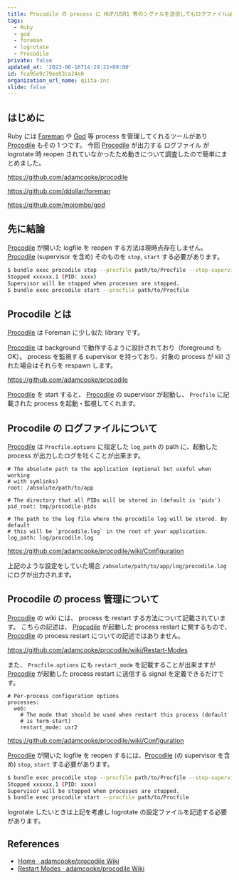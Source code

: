 ```yaml
---
title: Procodile の process に HUP/USR1 等のシグナルを送信してもログファイルは reopen しません
tags:
  - Ruby
  - god
  - foreman
  - logrotate
  - Procodile
private: false
updated_at: '2023-06-16T14:29:21+09:00'
id: fca95e9c79ea93ca24e0
organization_url_name: qiita-inc
slide: false
---
```


## はじめに

Ruby には [Foreman] や [God] 等 process を管理してくれるツールがあり [Procodile] もその 1 つです。
今回 [Procodile] が出力する ログファイル が logrotate 時 reopen されていなかったため動きについて調査したので簡単にまとめました。

https://github.com/adamcooke/procodile

https://github.com/ddollar/foreman

https://github.com/mojombo/god

## 先に結論

[Procodile] が開いた logfile を reopen する方法は現時点存在しません。
[Procodile] (supervisor を含め) そのものを `stop`, `start` する必要があります。

```sh
$ bundle exec procodile stop --procfile path/to/Procfile --stop-supervisor
Stopped xxxxxx.1 (PID: xxxx)
Supervisor will be stopped when processes are stopped.
$ bundle exec procodile start --procfile path/to/Procfile
```

## Procodile とは

[Procodile] は Foreman に少し似た library です。

[Procodile] は background で動作するように設計されており（foreground も OK）。
process を監視する supervisor を持っており、対象の process が kill された場合はそれらを respawn します。

https://github.com/adamcooke/procodile

[Procodile] を start すると、 [Procodile] の supervisor が起動し、 `Procfile` に記載された process を起動・監視してくれます。

## Procodile の ログファイルについて

[Procodile] は `Procfile.options` に指定した `log_path` の path に、起動した process が出力したログを吐くことが出来ます。

```yml:Procfile.options
# The absolute path to the application (optional but useful when working
# with symlinks)
root: /absolute/path/to/app

# The directory that all PIDs will be stored in (default is 'pids')
pid_root: tmp/procodile-pids

# The path to the log file where the procodile log will be stored. By default
# this will be `procodile.log` in the root of your application.
log_path: log/procodile.log
```

https://github.com/adamcooke/procodile/wiki/Configuration

上記のような設定をしていた場合 `/absolute/path/to/app/log/procodile.log` にログが出力されます。

## Procodile の process 管理について

[Procodile] の wiki には、 process を restart する方法について記載されています。
こちらの記述は、 [Procodile] が起動した process restart に関するもので、 [Procodile] の process restart についての記述ではありません。

https://github.com/adamcooke/procodile/wiki/Restart-Modes

また、 `Procfile.options` にも `restart_mode` を記載することが出来ますが [Procodile] が起動した process restart に送信する signal を定義できるだけです。

```yml:restart_mode を term-start から usr2 に変更する場合
# Per-process configuration options
processes:
  web:
    # The mode that should be used when restart this process (default
    # is term-start)
    restart_mode: usr2
```

https://github.com/adamcooke/procodile/wiki/Configuration

[Procodile] が開いた logfile を reopen するには、[Procodile] (の supervisor を含め) `stop`, `start` する必要があります。

```sh
$ bundle exec procodile stop --procfile path/to/Procfile --stop-supervisor
Stopped xxxxxx.1 (PID: xxxx)
Supervisor will be stopped when processes are stopped.
$ bundle exec procodile start --procfile path/to/Procfile
```

logrotate したいときは上記を考慮し logrotate の設定ファイルを記述する必要があります。

## References

- [Home · adamcooke/procodile Wiki](https://github.com/adamcooke/procodile/wiki)
- [Restart Modes · adamcooke/procodile Wiki](https://github.com/adamcooke/procodile/wiki/Restart-Modes)

[Foreman]: https://github.com/ddollar/foreman
[God]: https://github.com/mojombo/god
[Procodile]: https://github.com/adamcooke/procodile
